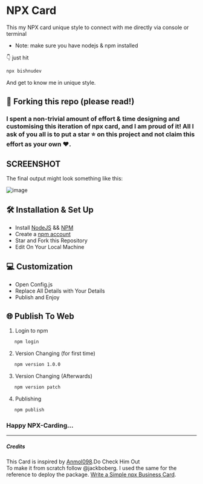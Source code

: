 # NPX Card

This my NPX card unique style to connect with me directly via console or terminal
- Note: make sure you have nodejs & npm installed


👇 just hit 
```bash
npx bishnudev
```
And get to know me in unique style.

## 🚨 Forking this repo (please read!)
### I spent a non-trivial amount of effort & time designing and customising this iteration of npx card, and I am proud of it! All I ask of you all is to put a **star** ⭐ on this project and not claim this effort as your own ♥.



## SCREENSHOT

The final output might look something like this:

![image](https://github.com/ShreyamMaity/npx-card/blob/main/demo.gif)


## 🛠 Installation & Set Up
- Install [NodeJS](https://nodejs.org/en/download/)  && [NPM](https://github.com/felixrieseberg/npm-windows-upgrade)
- Create a [npm account](https://www.npmjs.com/signup)
- Star and Fork this Repository
- Edit On Your Local Machine 

## 💻 Customization
- Open Config.js
- Replace All Details with Your Details
- Publish and Enjoy

## 🌐 Publish To Web
1. Login to npm
```sh
   npm login
   ```
2. Version Changing (for first time)
  ```sh
     npm version 1.0.0
   ```
3. Version Changing (Afterwards)
  ```sh
     npm version patch
   ```
4. Publishing
  ```sh
     npm publish
   ```

### Happy NPX-Carding...



<hr/>

##### Credits
This Card is inspired by [Anmol098](https://github.com/anmol098/).Do Check Him Out \
To make it from scratch follow @jackboberg. I used the same for the reference to deploy the package. 
[Write a Simple npx Business Card](https://studioelsa.se/blog/open-source-oss-npx-business-card). 
